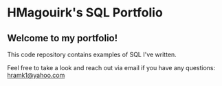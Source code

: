 # HMagouirk's SQL Portfolio

 ## Welcome to my portfolio!

This code repository contains examples of SQL I've written. 

Feel free to take a look and reach out via email if you have any questions: 
                          hramk1@yahoo.com
